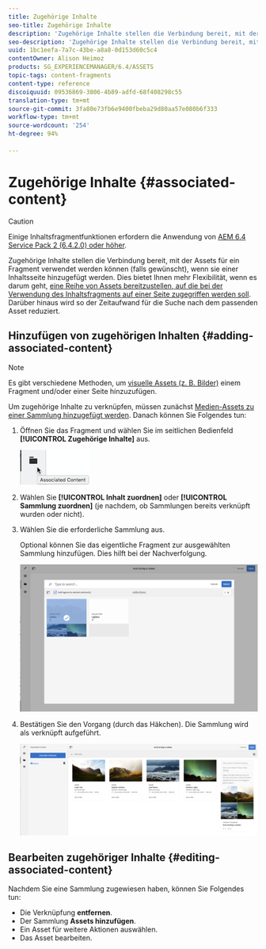 ```yaml
---
title: Zugehörige Inhalte
seo-title: Zugehörige Inhalte
description: 'Zugehörige Inhalte stellen die Verbindung bereit, mit der Assets für ein Fragment verwendet werden können (falls gewünscht), wenn sie einer Inhaltsseite hinzugefügt werden. '
seo-description: 'Zugehörige Inhalte stellen die Verbindung bereit, mit der Assets für ein Fragment verwendet werden können (falls gewünscht), wenn sie einer Inhaltsseite hinzugefügt werden. '
uuid: 1bc1eefa-7a7c-43be-a8a8-0d153d60c5c4
contentOwner: Alison Heimoz
products: SG_EXPERIENCEMANAGER/6.4/ASSETS
topic-tags: content-fragments
content-type: reference
discoiquuid: 09536869-3806-4b89-adfd-68f408298c55
translation-type: tm+mt
source-git-commit: 3fa80e73fb6e9400fbeba29d80aa57e080b6f333
workflow-type: tm+mt
source-wordcount: '254'
ht-degree: 94%

---
```



# Zugehörige Inhalte {#associated-content}

>[!CAUTION]
>
>Einige Inhaltsfragmentfunktionen erfordern die Anwendung von [AEM 6.4 Service Pack 2 (6.4.2.0) oder höher](/help/release-notes/sp-release-notes.md).

Zugehörige Inhalte stellen die Verbindung bereit, mit der Assets für ein Fragment verwendet werden können (falls gewünscht), wenn sie einer Inhaltsseite hinzugefügt werden. Dies bietet Ihnen mehr Flexibilität, wenn es darum geht, [eine Reihe von Assets bereitzustellen, auf die bei der Verwendung des Inhaltsfragments auf einer Seite zugegriffen werden soll](/help/sites-authoring/content-fragments.md#using-associated-content). Darüber hinaus wird so der Zeitaufwand für die Suche nach dem passenden Asset reduziert. 

## Hinzufügen von zugehörigen Inhalten {#adding-associated-content}

>[!NOTE]
>
>Es gibt verschiedene Methoden, um [visuelle Assets (z. B. Bilder)](content-fragments.md#fragments-with-visual-assets) einem Fragment und/oder einer Seite hinzuzufügen. 

Um zugehörige Inhalte zu verknüpfen, müssen zunächst [Medien-Assets zu einer Sammlung hinzugefügt werden](managing-collections-touch-ui.md#adding-assets-to-a-collection). Danach können Sie Folgendes tun:

1. Öffnen Sie das Fragment und wählen Sie im seitlichen Bedienfeld **[!UICONTROL Zugehörige Inhalte]** aus.

   ![chlimage_1-207](assets/chlimage_1-207.png)

1. Wählen Sie **[!UICONTROL Inhalt zuordnen]** oder **[!UICONTROL Sammlung zuordnen]** (je nachdem, ob Sammlungen bereits verknüpft wurden oder nicht).
1. Wählen Sie die erforderliche Sammlung aus.

   Optional können Sie das eigentliche Fragment zur ausgewählten Sammlung hinzufügen. Dies hilft bei der Nachverfolgung.

   ![cfm-6420-04](assets/cfm-6420-04.png)

1. Bestätigen Sie den Vorgang (durch das Häkchen). Die Sammlung wird als verknüpft aufgeführt.

   ![cfm-6420-05](assets/cfm-6420-05.png)

## Bearbeiten zugehöriger Inhalte {#editing-associated-content}

Nachdem Sie eine Sammlung zugewiesen haben, können Sie Folgendes tun: 

* Die Verknüpfung **entfernen**.
* Der Sammlung **Assets hinzufügen**.
* Ein Asset für weitere Aktionen auswählen.
* Das Asset bearbeiten.

